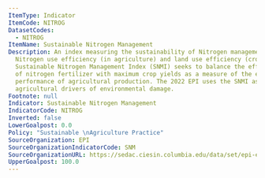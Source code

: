 ```yaml
---
ItemType: Indicator
ItemCode: NITROG
DatasetCodes:
  - NITROG
ItemName: Sustainable Nitrogen Management
Description: An index measuring the sustainability of Nitrogen management based on
  Nitrogen use efficiency (in agriculture) and land use efficiency (crop yield). The
  Sustainable Nitrogen Management Index (SNMI) seeks to balance the efficient application
  of nitrogen fertilizer with maximum crop yields as a measure of the environmental
  performance of agricultural production. The 2022 EPI uses the SNMI as a proxy for
  agricultural drivers of environmental damage.
Footnote: null
Indicator: Sustainable Nitrogen Management
IndicatorCode: NITROG
Inverted: false
LowerGoalpost: 0.0
Policy: "Sustainable \nAgriculture Practice"
SourceOrganization: EPI
SourceOrganizationIndicatorCode: SNM
SourceOrganizationURL: https://sedac.ciesin.columbia.edu/data/set/epi-environmental-performance-index-2022/data-download
UpperGoalpost: 100.0
---
```


